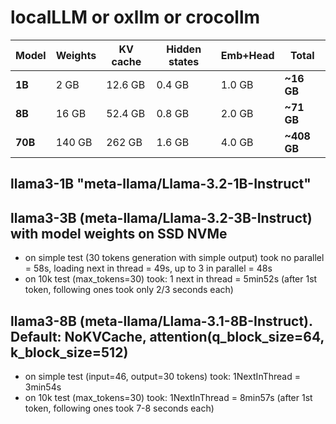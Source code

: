 # localLLM or oxllm or crocollm
 
| Model   | Weights | KV cache | Hidden states | Emb+Head | **Total**    | 
| ------- | ------- | -------- | ------------- | -------- | ------------ |
| **1B**  | 2 GB    | 12.6 GB  | 0.4 GB        | 1.0 GB   | **\~16 GB**  |
| **8B**  | 16 GB   | 52.4 GB  | 0.8 GB        | 2.0 GB   | **\~71 GB**  |
| **70B** | 140 GB  | 262 GB   | 1.6 GB        | 4.0 GB   | **\~408 GB** |

## llama3-1B "meta-llama/Llama-3.2-1B-Instruct"

## llama3-3B (meta-llama/Llama-3.2-3B-Instruct) with model weights on SSD NVMe
- on simple test (30 tokens generation with simple output) took
  no parallel = 58s, loading next in thread = 49s, up to 3 in parallel = 48s
- on 10k test (max_tokens=30) took: 1 next in thread = 5min52s (after 1st token, following ones took only 2/3 seconds each)


## llama3-8B (meta-llama/Llama-3.1-8B-Instruct). Default: NoKVCache, attention(q_block_size=64, k_block_size=512)
- on simple test (input=46, output=30 tokens) took: 1NextInThread =  3min54s
- on 10k test (max_tokens=30) took: 1NextInThread  = 8min57s (after 1st token, following ones took 7-8 seconds each)

